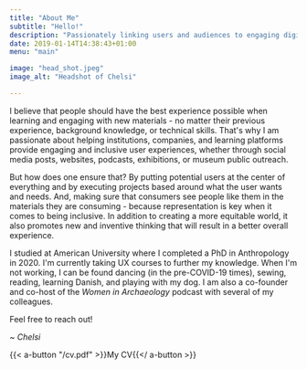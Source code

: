 ```yaml
---
title: "About Me"
subtitle: "Hello!"
description: "Passionately linking users and audiences to engaging digital and real world experiences"
date: 2019-01-14T14:38:43+01:00
menu: "main"

image: "head_shot.jpeg"
image_alt: "Headshot of Chelsi"

---
```


I believe that people should have the best experience possible when learning and engaging with new materials - no matter their previous experience, background knowledge, or technical skills. That's why I am passionate about helping institutions, companies, and learning platforms provide engaging and inclusive user experiences, whether through social media posts, websites, podcasts, exhibitions, or museum public outreach.

But how does one ensure that? By putting potential users at the center of everything and by executing projects based around what the user wants and needs. And, making sure that consumers see people like them in the materials they are consuming - because representation is key when it comes to being inclusive. In addition to creating a more equitable world, it also promotes new and inventive thinking that will result in a better overall experience.

I studied at American University where I completed a PhD in Anthropology in 2020. I'm currently taking UX courses to further my knowledge. When I'm not working, I can be found dancing (in the pre-COVID-19 times), sewing, reading, learning Danish, and playing with my dog. I am also a co-founder and co-host of the _Women in Archaeology_ podcast with several of my colleagues.

Feel free to reach out!

_~ Chelsi_

{{< a-button "/cv.pdf" >}}My CV{{</ a-button >}}
